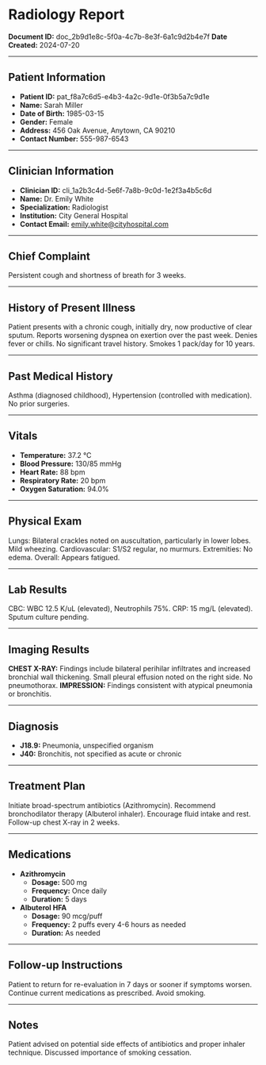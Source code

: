 # Radiology Report

**Document ID:** doc_2b9d1e8c-5f0a-4c7b-8e3f-6a1c9d2b4e7f
**Date Created:** 2024-07-20

---

## Patient Information

*   **Patient ID:** pat_f8a7c6d5-e4b3-4a2c-9d1e-0f3b5a7c9d1e
*   **Name:** Sarah Miller
*   **Date of Birth:** 1985-03-15
*   **Gender:** Female
*   **Address:** 456 Oak Avenue, Anytown, CA 90210
*   **Contact Number:** 555-987-6543

---

## Clinician Information

*   **Clinician ID:** cli_1a2b3c4d-5e6f-7a8b-9c0d-1e2f3a4b5c6d
*   **Name:** Dr. Emily White
*   **Specialization:** Radiologist
*   **Institution:** City General Hospital
*   **Contact Email:** emily.white@cityhospital.com

---

## Chief Complaint

Persistent cough and shortness of breath for 3 weeks.

---

## History of Present Illness

Patient presents with a chronic cough, initially dry, now productive of clear sputum. Reports worsening dyspnea on exertion over the past week. Denies fever or chills. No significant travel history. Smokes 1 pack/day for 10 years.

---

## Past Medical History

Asthma (diagnosed childhood), Hypertension (controlled with medication). No prior surgeries.

---

## Vitals

*   **Temperature:** 37.2 °C
*   **Blood Pressure:** 130/85 mmHg
*   **Heart Rate:** 88 bpm
*   **Respiratory Rate:** 20 bpm
*   **Oxygen Saturation:** 94.0%

---

## Physical Exam

Lungs: Bilateral crackles noted on auscultation, particularly in lower lobes. Mild wheezing. Cardiovascular: S1/S2 regular, no murmurs. Extremities: No edema. Overall: Appears fatigued.

---

## Lab Results

CBC: WBC 12.5 K/uL (elevated), Neutrophils 75%. CRP: 15 mg/L (elevated). Sputum culture pending.

---

## Imaging Results

**CHEST X-RAY:** Findings include bilateral perihilar infiltrates and increased bronchial wall thickening. Small pleural effusion noted on the right side. No pneumothorax.
**IMPRESSION:** Findings consistent with atypical pneumonia or bronchitis.

---

## Diagnosis

*   **J18.9:** Pneumonia, unspecified organism
*   **J40:** Bronchitis, not specified as acute or chronic

---

## Treatment Plan

Initiate broad-spectrum antibiotics (Azithromycin). Recommend bronchodilator therapy (Albuterol inhaler). Encourage fluid intake and rest. Follow-up chest X-ray in 2 weeks.

---

## Medications

*   **Azithromycin**
    *   **Dosage:** 500 mg
    *   **Frequency:** Once daily
    *   **Duration:** 5 days
*   **Albuterol HFA**
    *   **Dosage:** 90 mcg/puff
    *   **Frequency:** 2 puffs every 4-6 hours as needed
    *   **Duration:** As needed

---

## Follow-up Instructions

Patient to return for re-evaluation in 7 days or sooner if symptoms worsen. Continue current medications as prescribed. Avoid smoking.

---

## Notes

Patient advised on potential side effects of antibiotics and proper inhaler technique. Discussed importance of smoking cessation.